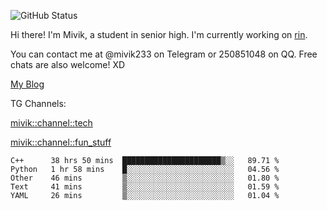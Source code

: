 ![GitHub Status](https://github-readme-stats.vercel.app/api?show_icons=true&username=Mivik)

Hi there! I'm Mivik, a student in senior high. I'm currently working on [rin](https://github.com/Mivik/rin).

You can contact me at @mivik233 on Telegram or 250851048 on QQ. Free chats are also welcome! XD

[My Blog](https://mivik.gitee.io)

TG Channels:

[mivik::channel::tech](https://t.me/mivik_channel_tech/)

[mivik::channel::fun_stuff](https://t.me/mivik_channel_fun_stuff/)

<!--START_SECTION:waka-->
```text
C++      38 hrs 50 mins  ██████████████████████▒░░   89.71 % 
Python   1 hr 58 mins    █░░░░░░░░░░░░░░░░░░░░░░░░   04.56 % 
Other    46 mins         ▒░░░░░░░░░░░░░░░░░░░░░░░░   01.80 % 
Text     41 mins         ▒░░░░░░░░░░░░░░░░░░░░░░░░   01.59 % 
YAML     26 mins         ▒░░░░░░░░░░░░░░░░░░░░░░░░   01.04 % 
```
<!--END_SECTION:waka-->
